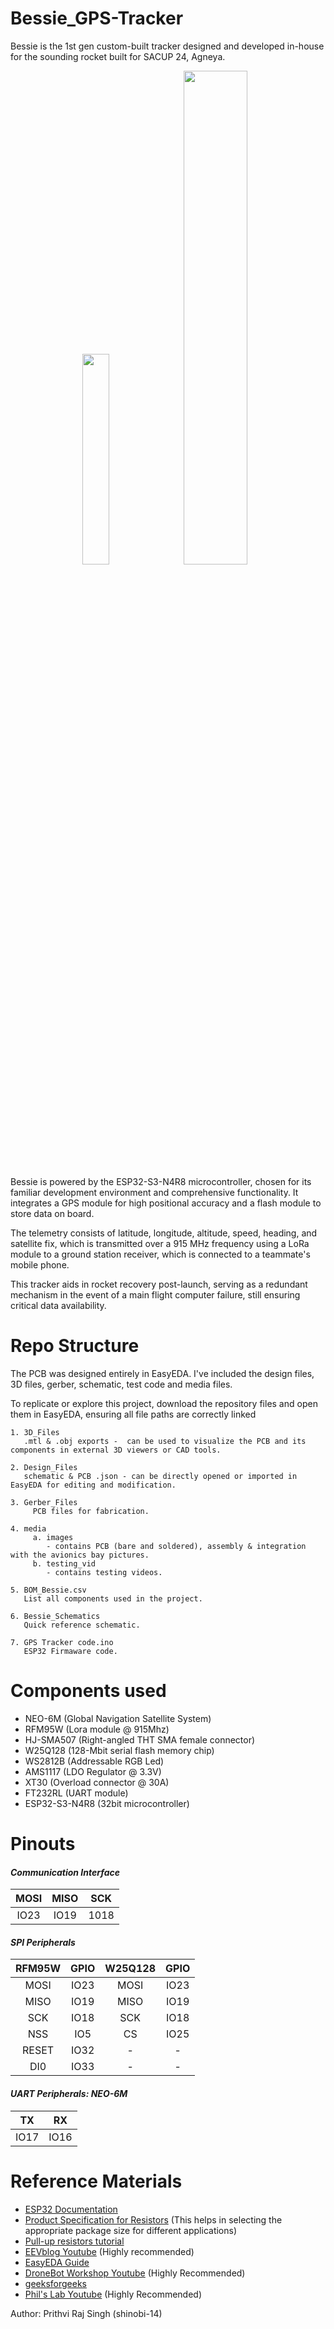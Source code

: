# Bessie_GPS-Tracker
Bessie is the 1st gen custom-built tracker designed and developed in-house for the sounding rocket built for SACUP 24, Agneya.
<div align="center">
  <img src="https://github.com/user-attachments/assets/cc0ac0b0-3443-4d9d-ad59-f4e4dfee9a67" width="29.40%" />
  <img src="https://github.com/user-attachments/assets/6bf5d3c8-f874-4b6f-8a78-76081e0dc7c5" width="45%" />
</div>

Bessie is powered by the ESP32-S3-N4R8 microcontroller, chosen for its familiar development environment and comprehensive functionality. It integrates a GPS module for high positional accuracy and a flash module to store data on board.

The telemetry consists of latitude, longitude, altitude, speed, heading, and satellite fix, which is transmitted over a 915 MHz frequency using a LoRa module to a ground station receiver, which is connected to a teammate's mobile phone.

This tracker aids in rocket recovery post-launch, serving as a redundant mechanism in the event of a main flight computer failure, still ensuring critical data availability.

# Repo Structure
The PCB was designed entirely in EasyEDA. I've included the design files, 3D files, gerber, schematic, test code and media files.

To replicate or explore this project, download the repository files and open them in EasyEDA, ensuring all file paths are correctly linked
    
	1. 3D_Files
	   .mtl & .obj exports -  can be used to visualize the PCB and its components in external 3D viewers or CAD tools.
	
	2. Design_Files
	   schematic & PCB .json - can be directly opened or imported in EasyEDA for editing and modification.
	
	3. Gerber_Files
		 PCB files for fabrication.
	
	4. media 
		 a. images 
            - contains PCB (bare and soldered), assembly & integration with the avionics bay pictures.
		 b. testing_vid
            - contains testing videos.
	
	5. BOM_Bessie.csv
	   List all components used in the project.
	
	6. Bessie_Schematics
	   Quick reference schematic.
	
	7. GPS Tracker code.ino 
	   ESP32 Firmaware code.
    
 # Components used
 - NEO-6M (Global Navigation Satellite System)
 - RFM95W (Lora module @ 915Mhz)
 - HJ-SMA507 (Right-angled THT SMA female connector)
 - W25Q128 (128-Mbit serial flash memory chip)
 - WS2812B (Addressable RGB Led)
 - AMS1117 (LDO Regulator @ 3.3V)
 - XT30 (Overload connector @ 30A)
 - FT232RL (UART module)
 - ESP32-S3-N4R8 (32bit microcontroller)

# Pinouts
#### _Communication Interface_
MOSI | MISO | SCK
:----: | :----: | :----:
IO23 | IO19 | 1018

#### _SPI Peripherals_
RFM95W | GPIO | W25Q128 | GPIO
:------: | :----: | :-------: | :----:
  MOSI | IO23 | MOSI    | IO23
  MISO | IO19 |   MISO  | IO19
   SCK | IO18 |   SCK   | IO18
   NSS |  IO5 |   CS    | IO25
 RESET | IO32 |   -     | -
   DI0 | IO33 |   -     | -

  #### _UART Peripherals: NEO-6M_
  TX | RX
:----: | :----: 
IO17 | IO16

# Reference Materials
- [ESP32 Documentation](https://www.espressif.com/sites/default/files/documentation/esp32-s3-wroom-1_wroom-1u_datasheet_en.pdf)
- [Product Specification for Resistors](https://www.scribd.com/document/399006761/RT0603BRD0710KL) (This helps in selecting the appropriate package size for different applications)
- [Pull-up resistors tutorial](https://learn.sparkfun.com/tutorials/pull-up-resistors/all#:~:text=In%20other%20words%2C%20a%20small,pin%20reads%20close%20to%20VCC)
- [EEVblog Youtube](youtube.com/watch?time_continue=1&v=BcJ6UdDx1vg&embeds_referring_euri=https%3A%2F%2Fwww.eevblog.com%2F&source_ve_path=Mjg2NjY) (Highly recommended)
- [EasyEDA Guide](https://docs.easyeda.com/en/)
- [DroneBot Workshop Youtube](https://www.youtube.com/watch?v=YQ7aLHCTeeE&t=90s) (Highly Recommended)
- [geeksforgeeks](https://www.geeksforgeeks.org/operating-systems/what-is-flash-memory/)
- [Phil's Lab Youtube](https://www.youtube.com/watch?v=WPT96w3eLAM) (Highly Recommended)

Author: Prithvi Raj Singh (shinobi-14)

